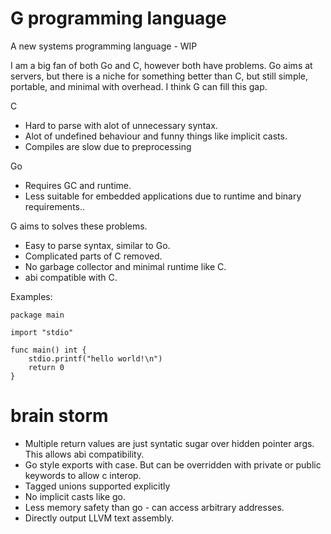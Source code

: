 # G programming language

A new systems programming language - WIP

I am a big fan of both Go and C, however both have problems. Go aims at servers,
but there is a niche for something better than C, but still simple, portable, and minimal with overhead.
I think G can fill this gap.

C
* Hard to parse with alot of unnecessary syntax.
* Alot of undefined behaviour and funny things like implicit casts.
* Compiles are slow due to preprocessing

Go
* Requires GC and runtime.
* Less suitable for embedded applications due to runtime and binary requirements..

G aims to solves these problems.
* Easy to parse syntax, similar to Go.
* Complicated parts of C removed.
* No garbage collector and minimal runtime like C.
* abi compatible with C.

Examples:

```
package main

import "stdio"

func main() int {
    stdio.printf("hello world!\n")
    return 0
}
```


# brain storm

* Multiple return values are just syntatic sugar over hidden pointer args. This allows abi compatibility.
* Go style exports with case. But can be overridden with private or public keywords to allow c interop.
* Tagged unions supported explicitly
* No implicit casts like go.
* Less memory safety than go - can access arbitrary addresses.
* Directly output LLVM text assembly.
